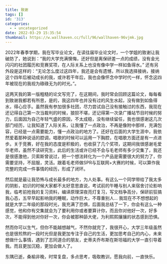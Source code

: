 ```yaml
---
title: 致谢
tags: []
id: '313'
categories:
  - - uncategorized
date: 2022-03-29 15:35:54
thumbnail: https://w.wallhaven.cc/full/96/wallhaven-96vjmk.jpg
---
```


2022年春季学期，我在写毕业论文，在读往届毕业论文时，一个学姐的致谢让我破防了，她说到：“我的大学充满懊悔，还好但是离保研差一点的成绩，没有金光闪闪的社团履历和竞赛奖项，在人际关系上也没有像中学一样如鱼得水。” 还有另外段是这样的：“无论怎么度过这四年，我还是会有遗憾，所以我选择接纳，接纳这个四年后被动成长的我，或许若干年后，我也会像怀念中学时代一样，怀念这四年被现在的我视为碌碌无为的时光。”。

这两天我的第一版粗糙的论文写完了，在这期间，我时常会回顾这篇论文，每每看到致谢我都若有所思，是的，我这四年也并没有过的风生水起，没有做到如鱼得水，得心应手。虽然我有参加很多社团，尽力尝试自己没有接触过的东西，我现在还记得自己第一次当裁判的时候，狼狈不堪，还记得第一次录广播站节目时候的努力，后面因为自己年轻气盛的原因，不太成稳，没有继续留任，我也很感谢这几次部门经历，让我知道了人际关系，让我懂了一点政治，不再是像附中那样，充满包容，已经是一点需要能力，懂一点政治的地方了。还好在后面的大学生涯中，我依然爱着那种说话的腔调，唱歌的时候可以运用一下胸腔，在唱歌方面还是有一点进步。关于竞赛，好在我的态度是积极的，也收获了几个奖项，这期间我很感谢毛爱华老师，虽然不读研究生，此后的生活或许已经不会与毛老师有多少交集了，我还是很感激他，贝索斯曾说过，把一个想法转化为一个产品是需要很大的努力了，你需要坚持，不屈服，灵活。跟着毛老师做SPR与互联网+大赛的时候，可以算作我完整的完成一件事情的经历，形成了闭环。

然后就是最让我恐怖与成长最多的地方，为人处事。有这么一个同学带给了我太多的阴影，初识的时候大家都不太好意思直说，考试前的午睡与别人来宿舍讨论影响我，临考前抢我的复习资料，编译原理深夜亮灯复习，写文档争高分，保研前狂搞我心态，五早早起影响我的睡眠，动作巨大，不尊重别人... 我现在不不想想起的就是大学二年级的那段时光，我充满了恐惧，后面我总结了一下，你会有这么一种感觉，他和你有交集就会为了要利用你或者要算计你，而且你对他好一次，好多次，不能得到他对你好一次，你会被那种舔大佬，为利熙熙攘攘的状态感到恐惧。

然而你可以生气，但你不能越想越气，不然你就完了，我很开心，大学三年级虽然也是很煎熬的一段时光但是我更加专注于自己的生活，更加思考自己的内心，未来想做什么事情，遇到了志同道合的朋友，史蒂夫乔布斯在斯坦福的大学一直引导着我。而且更加沉稳，更加会做人了。

东隅已逝，桑榆非晚，时常复盘，多点思考，吸取教训，愿我向前，一直快乐。